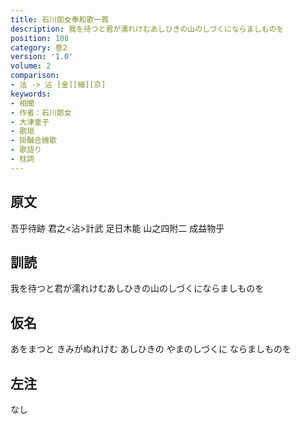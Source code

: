 ```yaml
---
title: 石川郎女奉和歌一首
description: 我を待つと君が濡れけむあしひきの山のしづくにならましものを
position: 108
category: 巻2
version: '1.0'
volume: 2
comparison:
- 沽 -> 沾 [金][細][京]
keywords:
- 相聞
- 作者：石川郎女
- 大津皇子
- 歌垣
- 掛醎合媿歌
- 歌語り
- 枕詞
---
```


## 原文

吾乎待跡 君之<沾>計武 足日木能 山之四附二 成益物乎

## 訓読

我を待つと君が濡れけむあしひきの山のしづくにならましものを

## 仮名

あをまつと きみがぬれけむ あしひきの やまのしづくに ならましものを

## 左注

なし
